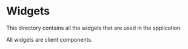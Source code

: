 # Widgets

This directory contains all the widgets that are used in the application.

All widgets are client components.